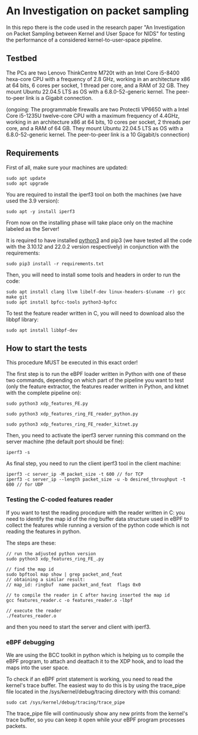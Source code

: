 # An Investigation on packet sampling

In this repo there is the code used in the research paper "An Investigation on Packet Sampling between Kernel and User Space for NIDS" for testing the performance of a considered kernel-to-user-space pipeline.

## Testbed

The PCs are two Lenovo ThinkCentre M720t with an Intel Core i5-8400 hexa-core CPU with a frequency of 2.8 GHz, working in an architecture x86 at 64 bits, 6 cores per socket, 1 thread per core, and a RAM of 32 GB. They mount Ubuntu 22.04.5 LTS as OS with a 6.8.0-52-generic kernel. The peer-to-peer link is a Gigabit connection.

(ongoing: The programmable firewalls are two Protectli VP6650 with a Intel Core i5-1235U twelve-core CPU with a maximum frequency of 4.4GHz, working in an architecture x86 at 64 bits, 10 cores per socket, 2 threads per core, and a RAM of 64 GB. They mount Ubuntu 22.04.5 LTS as OS with a 6.8.0-52-generic kernel. The peer-to-peer link is a 10 Gigabit/s connection)

## Requirements

First of all, make sure your machines are updated:

```
sudo apt update
sudo apt upgrade
```

You are required to install the iperf3 tool on both the machines (we have used the 3.9 version):

```
sudo apt -y install iperf3
```

From now on the installing phase will take place only on the machine labeled as the Server!

It is required to have installed [python3](https://www.cherryservers.com/blog/install-python-on-ubuntu) and pip3 (we have tested all the code with the 3.10.12 and 22.0.2 version respectively) in conjunction with the requirements:

```
sudo pip3 install -r requirements.txt
```

Then, you will need to install some tools and headers in order to run the code:

```
sudo apt install clang llvm libelf-dev linux-headers-$(uname -r) gcc make git
sudo apt install bpfcc-tools python3-bpfcc
```

To test the feature reader written in C, you will need to download also the libbpf library:

```
sudo apt install libbpf-dev
```


## How to start the tests

This procedure MUST be executed in this exact order!

The first step is to run the eBPF loader written in Python with one of these two commands, depending on which part of the pipeline you want to test (only the feature extractor, the features reader written in Python, and kitnet with the complete pipeline on):

```
sudo python3 xdp_features_FE.py

sudo python3 xdp_features_ring_FE_reader_python.py

sudo python3 xdp_features_ring_FE_reader_kitnet.py
```

Then, you need to activate the iperf3 server running this command on the server machine (the default port should be fine):

```
iperf3 -s
```

As final step, you need to run the client iperf3 tool in the client machine:

```
iperf3 -c server_ip -M packet_size -t 600 // for TCP
iperf3 -c server_ip --length packet_size -u -b desired_throughput -t 600 // for UDP
```

### Testing the C-coded features reader

If you want to test the reading procedure with the reader written in C: you need to identify the map id of the ring buffer data structure used in eBPF to collect the features while running a version of the python code which is not reading the features in python.

The steps are these:

```
// run the adjusted python version
sudo python3 xdp_features_ring_FE_.py

// find the map id
sudo bpftool map show | grep packet_and_feat
// obtaining a similar result:
// map_id: ringbuf  name packet_and_feat  flags 0x0

// to compile the reader in C after having inserted the map id
gcc features_reader.c -o features_reader.o -lbpf

// execute the reader
./features_reader.o
```

and then you need to start the server and client with iperf3.


### eBPF debugging

We are using the BCC toolkit in python which is helping us to compile the eBPF program, to attach and deattach it to the XDP hook, and to load the maps into the user space.

To check if an eBPF print statement is working, you need to read the kernel's trace buffer. The easiest way to do this is by using the trace_pipe file located in the /sys/kernel/debug/tracing directory with this comand:

```
sudo cat /sys/kernel/debug/tracing/trace_pipe
```

The trace_pipe file will continuously show any new prints from the kernel's trace buffer, so you can keep it open while your eBPF program processes packets.
